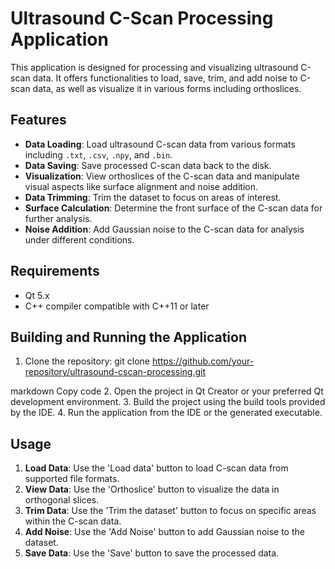 # Ultrasound C-Scan Processing Application

This application is designed for processing and visualizing ultrasound C-scan data. It offers functionalities to load, save, trim, and add noise to C-scan data, as well as visualize it in various forms including orthoslices.

## Features

- **Data Loading**: Load ultrasound C-scan data from various formats including `.txt`, `.csv`, `.npy`, and `.bin`.
- **Data Saving**: Save processed C-scan data back to the disk.
- **Visualization**: View orthoslices of the C-scan data and manipulate visual aspects like surface alignment and noise addition.
- **Data Trimming**: Trim the dataset to focus on areas of interest.
- **Surface Calculation**: Determine the front surface of the C-scan data for further analysis.
- **Noise Addition**: Add Gaussian noise to the C-scan data for analysis under different conditions.

## Requirements

- Qt 5.x
- C++ compiler compatible with C++11 or later

## Building and Running the Application

1. Clone the repository:
git clone https://github.com/your-repository/ultrasound-cscan-processing.git

markdown
Copy code
2. Open the project in Qt Creator or your preferred Qt development environment.
3. Build the project using the build tools provided by the IDE.
4. Run the application from the IDE or the generated executable.

## Usage

1. **Load Data**: Use the 'Load data' button to load C-scan data from supported file formats.
2. **View Data**: Use the 'Orthoslice' button to visualize the data in orthogonal slices.
3. **Trim Data**: Use the 'Trim the dataset' button to focus on specific areas within the C-scan data.
4. **Add Noise**: Use the 'Add Noise' button to add Gaussian noise to the dataset.
5. **Save Data**: Use the 'Save' button to save the processed data.
